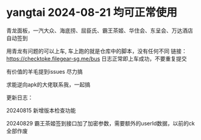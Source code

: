 # yangtai 2024-08-21 均可正常使用
青龙面板，一汽大众、海底捞、屈臣氏、霸王茶姬、华住会、东呈会、万达酒店 自动签到

用青龙有问题的可以上车, 车上跑的就是仓库中的脚本，没有任何不同 链接：https://checktoke.filegear-sg.me/bus  日志正常即上车成功，不要重复提交

有价值的羊毛提到issues 尽力搞

求能逆向apk的大佬联系我，一起搞


更新日志：

20240815 新增版本检查功能

20240829 霸王茶姬签到接口加了加密参数，需要额外的userId数据，以前的ck全部作废
